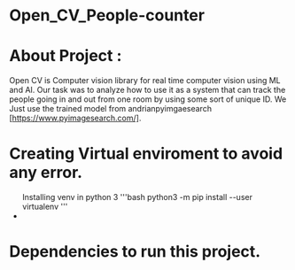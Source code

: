 # Open_CV_People-counter

<h1>About Project :</h1>

Open CV is Computer vision library for real time computer vision using ML and AI. Our task was to analyze how to use it as a system that can track the people going in and out from one room by using some sort of unique ID. We Just use the trained model from andrianpyimgaesearch [https://www.pyimagesearch.com/]. 

<h1>Creating Virtual enviroment to avoid any error.</h1>
<ul>
  Installing venv in python 3
  '''bash
  python3 -m pip install --user virtualenv
  '''
  <li></li>
</ul>

<h1>Dependencies to run this project.</h1>

